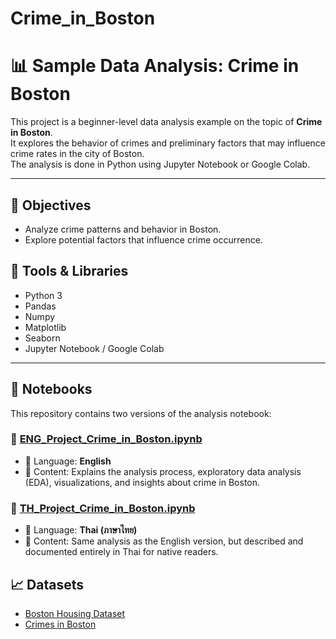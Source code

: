 # Crime_in_Boston
# 📊 Sample Data Analysis: Crime in Boston

This project is a beginner-level data analysis example on the topic of **Crime in Boston**.  
It explores the behavior of crimes and preliminary factors that may influence crime rates in the city of Boston.  
The analysis is done in Python using Jupyter Notebook or Google Colab.

---

## 🎯 Objectives
- Analyze crime patterns and behavior in Boston.
- Explore potential factors that influence crime occurrence.


## 🧰 Tools & Libraries
- Python 3
- Pandas
- Numpy
- Matplotlib
- Seaborn
- Jupyter Notebook / Google Colab


---

## 📒 Notebooks

This repository contains two versions of the analysis notebook:

### 📄 [ENG_Project_Crime_in_Boston.ipynb](ENG_Project_Crime_in_Boston.ipynb)
- 📌 Language: **English**
- 📌 Content: Explains the analysis process, exploratory data analysis (EDA), visualizations, and insights about crime in Boston.

### 📄 [TH_Project_Crime_in_Boston.ipynb](TH_Project_Crime_in_Boston.ipynb)
- 📌 Language: **Thai (ภาษาไทย)**
- 📌 Content: Same analysis as the English version, but described and documented entirely in Thai for native readers.


## 📈 Datasets
- [Boston Housing Dataset](https://www.kaggle.com/datasets/arunjangir245/boston-housing-dataset)  
- [Crimes in Boston](https://www.kaggle.com/datasets/AnalyzeBoston/crimes-in-boston)

